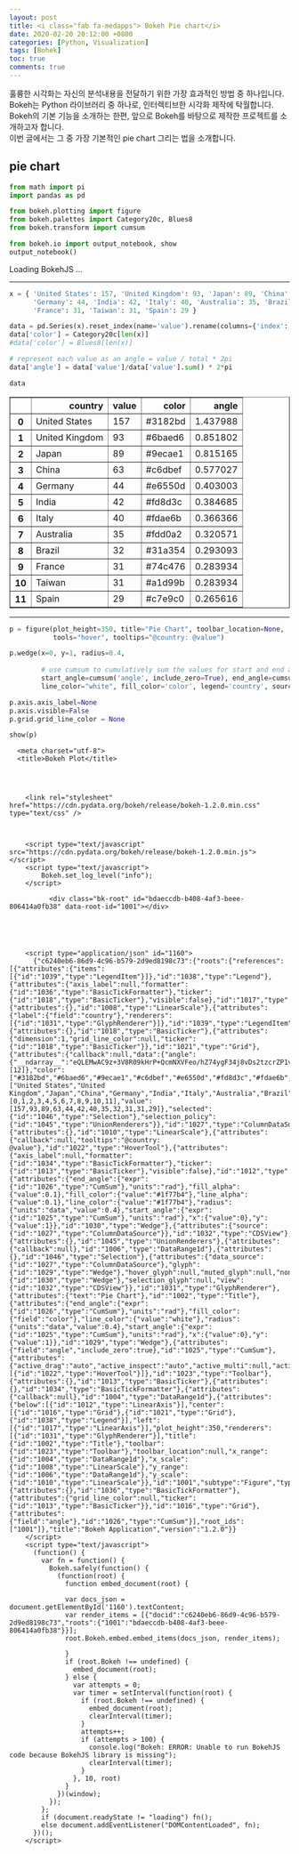 ```yaml
---
layout: post
title: <i class="fab fa-medapps"> Bokeh Pie chart</i>
date: 2020-02-20 20:12:00 +0800
categories: [Python, Visualization]
tags: [Bohek]
toc: true
comments: true
---
```


훌륭한 시각화는 자신의 분석내용을 전달하기 위한 가장 효과적인 방법 중 하나입니다.  
Bokeh는 Python 라이브러리 중 하나로, 인터렉티브한 시각화 제작에 탁월합니다.  
Bokeh의 기본 기능을 소개하는 한편, 앞으로 Bokeh를 바탕으로 제작한 프로젝트를 소개하고자 합니다.  
이번 글에서는 그 중 가장 기본적인 pie chart 그리는 법을 소개합니다.  

## pie chart
```python
from math import pi
import pandas as pd

from bokeh.plotting import figure
from bokeh.palettes import Category20c, Blues8
from bokeh.transform import cumsum

from bokeh.io import output_notebook, show
output_notebook()
```

<div class="bk-root">
    <a href="https://bokeh.pydata.org" target="_blank" class="bk-logo bk-logo-small bk-logo-notebook"></a>
    <span id="1001">Loading BokehJS ...</span>
</div>

***  
  

```python
x = { 'United States': 157, 'United Kingdom': 93, 'Japan': 89, 'China': 63,
      'Germany': 44, 'India': 42, 'Italy': 40, 'Australia': 35, 'Brazil': 32,
      'France': 31, 'Taiwan': 31, 'Spain': 29 }

data = pd.Series(x).reset_index(name='value').rename(columns={'index':'country'})
data['color'] = Category20c[len(x)]
#data['color'] = Blues8[len(x)]

# represent each value as an angle = value / total * 2pi
data['angle'] = data['value']/data['value'].sum() * 2*pi

data
```




<div>
<style scoped>
    .dataframe tbody tr th:only-of-type {
        vertical-align: middle;
    }

    .dataframe tbody tr th {
        vertical-align: top;
    }

    .dataframe thead th {
        text-align: right;
    }
</style>
<table border="1" class="dataframe">
  <thead>
    <tr style="text-align: right;">
      <th></th>
      <th>country</th>
      <th>value</th>
      <th>color</th>
      <th>angle</th>
    </tr>
  </thead>
  <tbody>
    <tr>
      <th>0</th>
      <td>United States</td>
      <td>157</td>
      <td>#3182bd</td>
      <td>1.437988</td>
    </tr>
    <tr>
      <th>1</th>
      <td>United Kingdom</td>
      <td>93</td>
      <td>#6baed6</td>
      <td>0.851802</td>
    </tr>
    <tr>
      <th>2</th>
      <td>Japan</td>
      <td>89</td>
      <td>#9ecae1</td>
      <td>0.815165</td>
    </tr>
    <tr>
      <th>3</th>
      <td>China</td>
      <td>63</td>
      <td>#c6dbef</td>
      <td>0.577027</td>
    </tr>
    <tr>
      <th>4</th>
      <td>Germany</td>
      <td>44</td>
      <td>#e6550d</td>
      <td>0.403003</td>
    </tr>
    <tr>
      <th>5</th>
      <td>India</td>
      <td>42</td>
      <td>#fd8d3c</td>
      <td>0.384685</td>
    </tr>
    <tr>
      <th>6</th>
      <td>Italy</td>
      <td>40</td>
      <td>#fdae6b</td>
      <td>0.366366</td>
    </tr>
    <tr>
      <th>7</th>
      <td>Australia</td>
      <td>35</td>
      <td>#fdd0a2</td>
      <td>0.320571</td>
    </tr>
    <tr>
      <th>8</th>
      <td>Brazil</td>
      <td>32</td>
      <td>#31a354</td>
      <td>0.293093</td>
    </tr>
    <tr>
      <th>9</th>
      <td>France</td>
      <td>31</td>
      <td>#74c476</td>
      <td>0.283934</td>
    </tr>
    <tr>
      <th>10</th>
      <td>Taiwan</td>
      <td>31</td>
      <td>#a1d99b</td>
      <td>0.283934</td>
    </tr>
    <tr>
      <th>11</th>
      <td>Spain</td>
      <td>29</td>
      <td>#c7e9c0</td>
      <td>0.265616</td>
    </tr>
  </tbody>
</table>
</div>  

***  
  

```python
p = figure(plot_height=350, title="Pie Chart", toolbar_location=None,
           tools="hover", tooltips="@country: @value")

p.wedge(x=0, y=1, radius=0.4, 
        
        # use cumsum to cumulatively sum the values for start and end angles
        start_angle=cumsum('angle', include_zero=True), end_angle=cumsum('angle'),
        line_color="white", fill_color='color', legend='country', source=data)

p.axis.axis_label=None
p.axis.visible=False
p.grid.grid_line_color = None

show(p)
```

<html lang="en">
  
  <head>
    
      <meta charset="utf-8">
      <title>Bokeh Plot</title>
      
      
        
          
        <link rel="stylesheet" href="https://cdn.pydata.org/bokeh/release/bokeh-1.2.0.min.css" type="text/css" />
        
        
          
        <script type="text/javascript" src="https://cdn.pydata.org/bokeh/release/bokeh-1.2.0.min.js"></script>
        <script type="text/javascript">
            Bokeh.set_log_level("info");
        </script>
        
      
      
    
  </head>
  
  
  <body>
    
      
        
          
          
            
              <div class="bk-root" id="bdaeccdb-b408-4af3-beee-806414a0fb38" data-root-id="1001"></div>
            
          
        
      
      
        <script type="application/json" id="1160">
          {"c6240eb6-86d9-4c96-b579-2d9ed8198c73":{"roots":{"references":[{"attributes":{"items":[{"id":"1039","type":"LegendItem"}]},"id":"1038","type":"Legend"},{"attributes":{"axis_label":null,"formatter":{"id":"1036","type":"BasicTickFormatter"},"ticker":{"id":"1018","type":"BasicTicker"},"visible":false},"id":"1017","type":"LinearAxis"},{"attributes":{},"id":"1008","type":"LinearScale"},{"attributes":{"label":{"field":"country"},"renderers":[{"id":"1031","type":"GlyphRenderer"}]},"id":"1039","type":"LegendItem"},{"attributes":{},"id":"1018","type":"BasicTicker"},{"attributes":{"dimension":1,"grid_line_color":null,"ticker":{"id":"1018","type":"BasicTicker"}},"id":"1021","type":"Grid"},{"attributes":{"callback":null,"data":{"angle":{"__ndarray__":"eQLEMwAC9z+3V8R09kHrP+QcmNXVFeo/hZ74ygF34j8vDs2tzcrZP1vToA6tntg/iJh0b4xy1z93BYbhOoTUPzmtw/IJwtI/0I8to/kr0j/Qjy2j+SvSP/xUAQTZ/9A/","dtype":"float64","shape":[12]},"color":["#3182bd","#6baed6","#9ecae1","#c6dbef","#e6550d","#fd8d3c","#fdae6b","#fdd0a2","#31a354","#74c476","#a1d99b","#c7e9c0"],"country":["United States","United Kingdom","Japan","China","Germany","India","Italy","Australia","Brazil","France","Taiwan","Spain"],"index":[0,1,2,3,4,5,6,7,8,9,10,11],"value":[157,93,89,63,44,42,40,35,32,31,31,29]},"selected":{"id":"1046","type":"Selection"},"selection_policy":{"id":"1045","type":"UnionRenderers"}},"id":"1027","type":"ColumnDataSource"},{"attributes":{},"id":"1010","type":"LinearScale"},{"attributes":{"callback":null,"tooltips":"@country: @value"},"id":"1022","type":"HoverTool"},{"attributes":{"axis_label":null,"formatter":{"id":"1034","type":"BasicTickFormatter"},"ticker":{"id":"1013","type":"BasicTicker"},"visible":false},"id":"1012","type":"LinearAxis"},{"attributes":{"end_angle":{"expr":{"id":"1026","type":"CumSum"},"units":"rad"},"fill_alpha":{"value":0.1},"fill_color":{"value":"#1f77b4"},"line_alpha":{"value":0.1},"line_color":{"value":"#1f77b4"},"radius":{"units":"data","value":0.4},"start_angle":{"expr":{"id":"1025","type":"CumSum"},"units":"rad"},"x":{"value":0},"y":{"value":1}},"id":"1030","type":"Wedge"},{"attributes":{"source":{"id":"1027","type":"ColumnDataSource"}},"id":"1032","type":"CDSView"},{"attributes":{},"id":"1045","type":"UnionRenderers"},{"attributes":{"callback":null},"id":"1006","type":"DataRange1d"},{"attributes":{},"id":"1046","type":"Selection"},{"attributes":{"data_source":{"id":"1027","type":"ColumnDataSource"},"glyph":{"id":"1029","type":"Wedge"},"hover_glyph":null,"muted_glyph":null,"nonselection_glyph":{"id":"1030","type":"Wedge"},"selection_glyph":null,"view":{"id":"1032","type":"CDSView"}},"id":"1031","type":"GlyphRenderer"},{"attributes":{"text":"Pie Chart"},"id":"1002","type":"Title"},{"attributes":{"end_angle":{"expr":{"id":"1026","type":"CumSum"},"units":"rad"},"fill_color":{"field":"color"},"line_color":{"value":"white"},"radius":{"units":"data","value":0.4},"start_angle":{"expr":{"id":"1025","type":"CumSum"},"units":"rad"},"x":{"value":0},"y":{"value":1}},"id":"1029","type":"Wedge"},{"attributes":{"field":"angle","include_zero":true},"id":"1025","type":"CumSum"},{"attributes":{"active_drag":"auto","active_inspect":"auto","active_multi":null,"active_scroll":"auto","active_tap":"auto","tools":[{"id":"1022","type":"HoverTool"}]},"id":"1023","type":"Toolbar"},{"attributes":{},"id":"1013","type":"BasicTicker"},{"attributes":{},"id":"1034","type":"BasicTickFormatter"},{"attributes":{"callback":null},"id":"1004","type":"DataRange1d"},{"attributes":{"below":[{"id":"1012","type":"LinearAxis"}],"center":[{"id":"1016","type":"Grid"},{"id":"1021","type":"Grid"},{"id":"1038","type":"Legend"}],"left":[{"id":"1017","type":"LinearAxis"}],"plot_height":350,"renderers":[{"id":"1031","type":"GlyphRenderer"}],"title":{"id":"1002","type":"Title"},"toolbar":{"id":"1023","type":"Toolbar"},"toolbar_location":null,"x_range":{"id":"1004","type":"DataRange1d"},"x_scale":{"id":"1008","type":"LinearScale"},"y_range":{"id":"1006","type":"DataRange1d"},"y_scale":{"id":"1010","type":"LinearScale"}},"id":"1001","subtype":"Figure","type":"Plot"},{"attributes":{},"id":"1036","type":"BasicTickFormatter"},{"attributes":{"grid_line_color":null,"ticker":{"id":"1013","type":"BasicTicker"}},"id":"1016","type":"Grid"},{"attributes":{"field":"angle"},"id":"1026","type":"CumSum"}],"root_ids":["1001"]},"title":"Bokeh Application","version":"1.2.0"}}
        </script>
        <script type="text/javascript">
          (function() {
            var fn = function() {
              Bokeh.safely(function() {
                (function(root) {
                  function embed_document(root) {
                    
                  var docs_json = document.getElementById('1160').textContent;
                  var render_items = [{"docid":"c6240eb6-86d9-4c96-b579-2d9ed8198c73","roots":{"1001":"bdaeccdb-b408-4af3-beee-806414a0fb38"}}];
                  root.Bokeh.embed.embed_items(docs_json, render_items);
                
                  }
                  if (root.Bokeh !== undefined) {
                    embed_document(root);
                  } else {
                    var attempts = 0;
                    var timer = setInterval(function(root) {
                      if (root.Bokeh !== undefined) {
                        embed_document(root);
                        clearInterval(timer);
                      }
                      attempts++;
                      if (attempts > 100) {
                        console.log("Bokeh: ERROR: Unable to run BokehJS code because BokehJS library is missing");
                        clearInterval(timer);
                      }
                    }, 10, root)
                  }
                })(window);
              });
            };
            if (document.readyState != "loading") fn();
            else document.addEventListener("DOMContentLoaded", fn);
          })();
        </script>
    
  </body>
  
</html>

